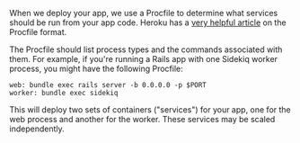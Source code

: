 When we deploy your app, we use a Procfile to determine what services should be run from your app code. Heroku has a [very helpful article](https://devcenter.heroku.com/articles/procfile) on the Procfile format.

The Procfile should list process types and the commands associated with them. For example, if you're running a Rails app with one Sidekiq worker process, you might have the following Procfile:

    web: bundle exec rails server -b 0.0.0.0 -p $PORT
    worker: bundle exec sidekiq

This will deploy two sets of containers ("services") for your app, one for the web process and another for the worker. These services may be scaled independently.
